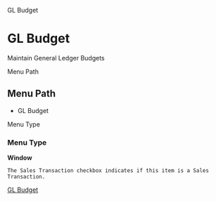
GL Budget
# GL Budget


Maintain General Ledger Budgets

Menu Path
## Menu Path



- GL Budget

Menu Type
### Menu Type

**Window**

```
The Sales Transaction checkbox indicates if this item is a Sales Transaction.
```

[GL Budget](../../functional-guide/window/window-gl-budget.md)